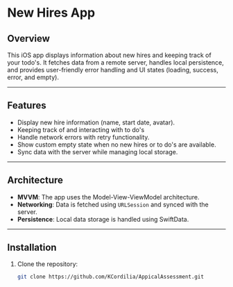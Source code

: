 # New Hires App

## Overview

This iOS app displays information about new hires and keeping track of your todo's. It fetches data from a remote server, handles local persistence, and provides user-friendly error handling and UI states (loading, success, error, and empty).

---

## Features

- Display new hire information (name, start date, avatar).
- Keeping track of and interacting with to do's
- Handle network errors with retry functionality.
- Show custom empty state when no new hires or to do's are available.
- Sync data with the server while managing local storage.

---

## Architecture

- **MVVM**: The app uses the Model-View-ViewModel architecture.
- **Networking**: Data is fetched using `URLSession` and synced with the server.
- **Persistence**: Local data storage is handled using SwiftData.

---

## Installation

1. Clone the repository:
   ```bash
   git clone https://github.com/KCordilia/AppicalAssessment.git
